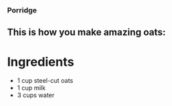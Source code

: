 ### Porridge

## This is how you make amazing oats:

# Ingredients

* 1 cup steel-cut oats
* 1 cup milk
* 3 cups water

